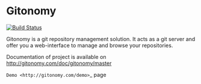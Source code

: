 Gitonomy
========

[![Build Status](https://secure.travis-ci.org/gitonomy/gitonomy.png)](https://travis-ci.org/gitonomy/gitonomy)

Gitonomy is a git repository management solution. It acts as a git server and
offer you a web-interface to manage and browse your repositories.

Documentation of project is available on http://gitonomy.com/doc/gitonomy/master

`Demo <http://gitonomy.com/demo>`_ page
